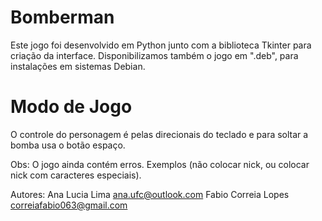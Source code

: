 # Bomberman
Este jogo foi desenvolvido em Python junto com a biblioteca Tkinter para criação da interface. Disponibilizamos também o jogo em ".deb", para instalações em sistemas Debian.

# Modo de Jogo
O controle do personagem é pelas direcionais do teclado e para soltar a bomba usa o botão espaço.

Obs: O jogo ainda contém erros. Exemplos (não colocar nick, ou colocar nick com caracteres especiais).

Autores: 
Ana Lucia Lima ana.ufc@outlook.com
Fabio Correia Lopes correiafabio063@gmail.com
